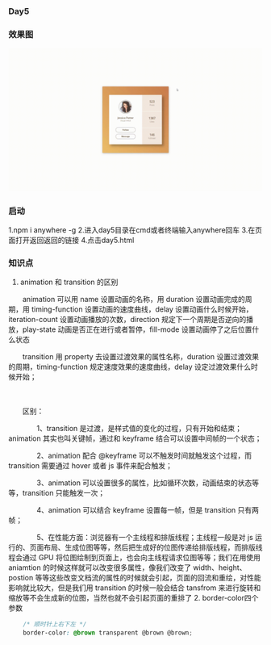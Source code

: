 ### Day5
### 效果图
<img src="./day5.gif"/>

### 启动
1.npm i anywhere -g
2.进入day5目录在cmd或者终端输入anywhere回车
3.在页面打开返回返回的链接
4.点击day5.html
### 知识点
1. animation 和 transition 的区别


　　animation 可以用 name 设置动画的名称，用 duration 设置动画完成的周期，用 timing-function 设置动画的速度曲线，delay 设置动画什么时候开始，iteration-count 设置动画播放的次数，direction 规定下一个周期是否逆向的播放，play-state 动画是否正在进行或者暂停，fill-mode 设置动画停了之后位置什么状态

　　transition 用 property 去设置过渡效果的属性名称，duration 设置过渡效果的周期，timing-function 规定速度效果的速度曲线，delay 设定过渡效果什么时候开始；

　　

　　区别：

　　　　1、transition 是过渡，是样式值的变化的过程，只有开始和结束；animation 其实也叫关键帧，通过和 keyframe 结合可以设置中间帧的一个状态；

　　　　2、animation 配合 @keyframe 可以不触发时间就触发这个过程，而 transition 需要通过 hover 或者 js 事件来配合触发；

　　　　3、animation 可以设置很多的属性，比如循环次数，动画结束的状态等等，transition 只能触发一次；

　　　　4、animation 可以结合 keyframe 设置每一帧，但是 transition 只有两帧；

　　　　5、在性能方面：浏览器有一个主线程和排版线程；主线程一般是对 js 运行的、页面布局、生成位图等等，然后把生成好的位图传递给排版线程，而排版线程会通过 GPU 将位图绘制到页面上，也会向主线程请求位图等等；我们在用使用 aniamtion 的时候这样就可以改变很多属性，像我们改变了 width、height、postion 等等这些改变文档流的属性的时候就会引起，页面的回流和重绘，对性能影响就比较大，但是我们用 transition 的时候一般会结合 tansfrom 来进行旋转和缩放等不会生成新的位图，当然也就不会引起页面的重排了
2. border-color四个参数

```css
    /* 顺时针上右下左 */
	border-color: @brown transparent @brown @brown;
```